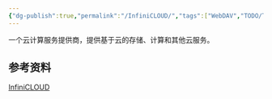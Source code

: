 ```yaml
---
{"dg-publish":true,"permalink":"/InfiniCLOUD/","tags":["WebDAV","TODO/Test"],"noteIcon":""}
---
```



一个云计算服务提供商，提供基于云的存储、计算和其他云服务。

## 参考资料
[InfiniCLOUD](https://infini-cloud.net/en/index.html)